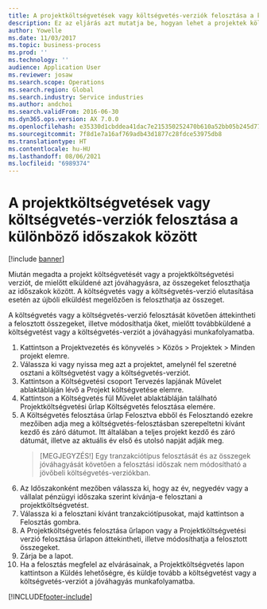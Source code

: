 ```yaml
---
title: A projektköltségvetések vagy költségvetés-verziók felosztása a különböző időszakok között
description: Ez az eljárás azt mutatja be, hogyan lehet a projektek költségvetési összegeit időszakok között felosztani.
author: Yowelle
ms.date: 11/03/2017
ms.topic: business-process
ms.prod: ''
ms.technology: ''
audience: Application User
ms.reviewer: josaw
ms.search.scope: Operations
ms.search.region: Global
ms.search.industry: Service industries
ms.author: andchoi
ms.search.validFrom: 2016-06-30
ms.dyn365.ops.version: AX 7.0.0
ms.openlocfilehash: e35330d1cbddea41dac7e215350252470b610a52bb05b245d7794a37415dcd3c
ms.sourcegitcommit: 7f8d1e7a16af769adb43d1877c28fdce53975db8
ms.translationtype: HT
ms.contentlocale: hu-HU
ms.lasthandoff: 08/06/2021
ms.locfileid: "6989374"
---
```

# <a name="allocate-a-project-budget-or-budget-revision-across-periods"></a>A projektköltségvetések vagy költségvetés-verziók felosztása a különböző időszakok között

[!include [banner](../../includes/banner.md)]

Miután megadta a projekt költségvetését vagy a projektköltségvetési verziót, de mielőtt elküldené azt jóváhagyásra, az összegeket feloszthatja az időszakok között. A költségvetés vagy a költségvetés-verzió elutasítása esetén az újbóli elküldést megelőzően is feloszthatja az összeget. 

A költségvetés vagy a költségvetés-verzió felosztását követően áttekintheti a felosztott összegeket, illetve módosíthatja őket, mielőtt továbbküldené a költségvetést vagy a költségvetés-verziót a jóváhagyási munkafolyamatba. 

1. Kattintson a Projektvezetés és könyvelés > Közös > Projektek > Minden projekt elemre. 
2. Válassza ki vagy nyissa meg azt a projektet, amelynél fel szeretné osztani a költségvetést vagy a költségvetés-verziót. 
3. Kattintson a Költségvetési csoport Tervezés lapjának Művelet ablaktábláján lévő a Projekt költségvetése elemre. 
4. Kattintson a Költségvetés fül Művelet ablaktábláján található Projektköltségvetési űrlap Költségvetés felosztása elemére. 
5. A Költségvetés felosztása űrlap Felosztva ebből és Felosztandó ezekre mezőiben adja meg a költségvetés-felosztásban szerepeltetni kívánt kezdő és záró dátumot. Itt általában a teljes projekt kezdő és záró dátumát, illetve az aktuális év első és utolsó napját adják meg.  
   > [MEGJEGYZÉS!] Egy tranzakciótípus felosztását és az összegek jóváhagyását követően a felosztási időszak nem módosítható a jövőbeli költségvetés-verziókban. 
6. Az Időszakonként mezőben válassza ki, hogy az év, negyedév vagy a vállalat pénzügyi időszaka szerint kívánja-e felosztani a projektköltségvetést.
7. Válassza ki a felosztani kívánt tranzakciótípusokat, majd kattintson a Felosztás gombra. 
8. A Projektköltségvetés felosztása űrlapon vagy a Projektköltségvetési verzió felosztása űrlapon áttekintheti, illetve módosíthatja a felosztott összegeket. 
9. Zárja be a lapot.
10. Ha a felosztás megfelel az elvárásainak, a Projektköltségvetés lapon kattintson a Küldés lehetőségre, és küldje tovább a költségvetést vagy a költségvetés-verziót a jóváhagyás munkafolyamatba.  




[!INCLUDE[footer-include](../../includes/footer-banner.md)]